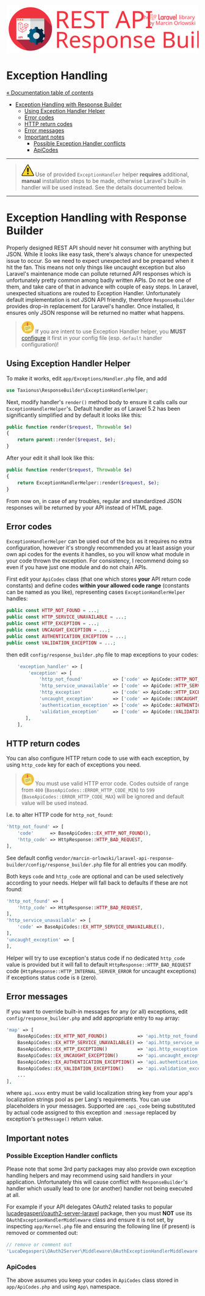 ![REST API Response Builder for Laravel](../artwork/laravel-api-response-builder-logo.svg)

# Exception Handling #

[« Documentation table of contents](README.md)

* [Exception Handling with Response Builder](#exception-handling-with-response-builder)
  * [Using Exception Handler Helper](#using-exception-handler-helper)
  * [Error codes](#error-codes)
  * [HTTP return codes](#http-return-codes)
  * [Error messages](#error-messages)
  * [Important notes](#important-notes)
    * [Possible Exception Handler conflicts](#possible-exception-handler-conflicts)
    * [ApiCodes](#apicodes)

---

 > ![WARNING](img/warning.png) Use of provided `ExceptionHandler` helper **requires** additional, **manual**
 > installation steps to be made, otherwise Laravel's built-in handler will be used instead. See the details
 > documented below.

---

# Exception Handling with Response Builder #

 Properly designed REST API should never hit consumer with anything but JSON. While it looks like easy task,
 there's always chance for unexpected issue to occur. So we need to expect unexpected and be prepared when it
 hit the fan. This means not only things like uncaught exception but also Laravel's maintenance mode can pollute
 returned API responses which is unfortunately pretty common among badly written APIs. Do not be one of them,
 and take care of that in advance with couple of easy steps. In Laravel, unexpected situations are routed to
 Exception Handler. Unfortunately default implementation is not JSON API friendly, therefore `ResponseBuilder`
 provides drop-in replacement for Laravel's handler. Once installed, it ensures only JSON response will be
 returned no matter what happens.

> ![NOTE](img/notes.png) If you are intent to use Exception Handler helper, you **MUST** [configure](config.md) it first in
> your config file (esp. `default` handler configuration)!

## Using Exception Handler Helper ##

 To make it works, edit `app/Exceptions/Handler.php` file, and add

```php
use Taxionus\ResponseBuilder\ExceptionHandlerHelper;
```

 Next, modify handler's `render()` method body to ensure it calls calls our `ExceptionHandlerHelper`'s.
 Default handler as of Laravel 5.2 has been significantly simplified and by default it looks like this:

```php
public function render($request, Throwable $e)
{
    return parent::render($request, $e);
}
```

 After your edit it shall look like this:

```php
public function render($request, Throwable $e)
{
    return ExceptionHandlerHelper::render($request, $e);
}
```

 From now on, in case of any troubles, regular and standardized JSON responses will be
 returned by your API instead of HTML page.


## Error codes ##

 `ExceptionHandlerHelper` can be used out of the box as it requires no extra configuration,
 however it's strongly recommended you at least assign your own api codes for the events it handles,
 so you will know what module in your code thrown the exception. For consistency, I recommend
 doing so even if you have just one module and do not chain APIs.

 First edit your `ApiCodes` class (that one which stores **your** API return code constants) and define
 codes **within your allowed code range** (constants can be named as you like), representing
 cases `ExceptionHandlerHelper` handles:

```php
public const HTTP_NOT_FOUND = ...;
public const HTTP_SERVICE_UNAVAILABLE = ...;
public const HTTP_EXCEPTION = ...;
public const UNCAUGHT_EXCEPTION = ...;
public const AUTHENTICATION_EXCEPTION = ...;
public const VALIDATION_EXCEPTION = ...;
```

 then edit `config/response_builder.php` file to map exceptions to your codes:

```php
    'exception_handler' => [
        'exception' => [
            'http_not_found'           => ['code' => ApiCode::HTTP_NOT_FOUND],
            'http_service_unavailable' => ['code' => ApiCode::HTTP_SERVICE_UNAVAILABLE],
            'http_exception'           => ['code' => ApiCode::HTTP_EXCEPTION],
            'uncaught_exception'       => ['code' => ApiCode::UNCAUGHT_EXCEPTION],
            'authentication_exception' => ['code' => ApiCode::AUTHENTICATION_EXCEPTION],
            'validation_exception'     => ['code' => ApiCode::VALIDATION_EXCEPTION],
       ],
    ],
```

## HTTP return codes ##

 You can also configure HTTP return code to use with each exception, by using `http_code` key
 for each of exceptions you need.

 > ![NOTE](img/notes.png) You must use valid HTTP error code. Codes outside of range from `400`
 > (`BaseApiCodes::ERROR_HTTP_CODE_MIN`) to `599` (`BaseApiCodes::ERROR_HTTP_CODE_MAX`) will be ignored
 > and default value will be used instead.

I.e. to alter HTTP code for `http_not_found`:

```php
'http_not_found' => [
    'code'      => BaseApiCodes::EX_HTTP_NOT_FOUND(),
    'http_code' => HttpResponse::HTTP_BAD_REQUEST,
],
```

 See default config `vendor/marcin-orlowski/laravel-api-response-builder/config/response_builder.php`
 file for all entries you can modify.

 Both keys `code` and `http_code` are optional and can be used selectively according to your needs.
 Helper will fall back to defaults if these are not found:

```php
'http_not_found' => [
    'http_code' => HttpResponse::HTTP_BAD_REQUEST,
],
'http_service_unavailable' => [
    'code' => BaseApiCodes::EX_HTTP_SERVICE_UNAVAILABLE(),
],
'uncaught_exception' => [
],
````

 Helper will try to use exception's status code if no dedicated `http_code` value is provided but it will fall
 to default `HttpResponse::HTTP_BAD_REQUEST` code (`HttpResponse::HTTP_INTERNAL_SERVER_ERROR` for uncaught
 exceptions) if exceptions status code is `0` (zero).

## Error messages ##

 If you want to override built-in messages for any (or all) exceptions, edit `config/response_builder.php`
 and add appropriate entry to `map` array:

```php
'map' => [
    BaseApiCodes::EX_HTTP_NOT_FOUND()           => 'api.http_not_found',
    BaseApiCodes::EX_HTTP_SERVICE_UNAVAILABLE() => 'api.http_service_unavailable',
    BaseApiCodes::EX_HTTP_EXCEPTION()           => 'api.http_exception',
    BaseApiCodes::EX_UNCAUGHT_EXCEPTION()       => 'api.uncaught_exception',
    BaseApiCodes::EX_AUTHENTICATION_EXCEPTION() => 'api.authentication_exception',
    BaseApiCodes::EX_VALIDATION_EXCEPTION()     => 'api.validation_exception',
    ...
],
```

 where `api.xxxx` entry must be valid localization string key from your app's localization strings
 pool as per Lang's requirements. You can use placeholders in your messages. Supported are
 `:api_code` being substituted by actual code assigned to this exception and `:message`
 replaced by exception's `getMessage()` return value.

## Important notes ##

### Possible Exception Handler conflicts ###

 Please note that some 3rd party packages may also provide own exception handling helpers and may
 recommend using said handlers in your application. Unfortunately this will cause conflict with
 `ResponseBuilder`'s handler which usually lead to one (or another) handler not being executed
 at all.

 For example if your API delegates OAuth2 related tasks to popular
 [lucadegasperi/oauth2-server-laravel](https://packagist.org/packages/lucadegasperi/oauth2-server-laravel) package, then you
 must **NOT** use its `OAuthExceptionHandlerMiddleware` class and ensure it is not set, by inspecting `app/Kernel.php` file
 and ensuring the following line (if present) is removed or commented out:

```php
// remove or comment out
'LucaDegasperi\OAuth2Server\Middleware\OAuthExceptionHandlerMiddleware',
```

### ApiCodes ###

 The above assumes you keep your codes in `ApiCodes` class stored in `app/ApiCodes.php` and using `App\` namespace.

